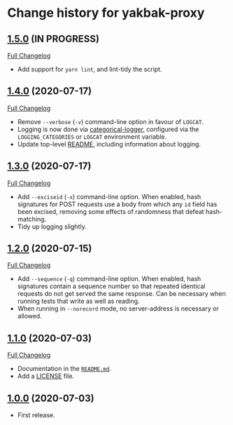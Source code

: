 # Change history for yakbak-proxy

## [1.5.0](https://github.com/folio-org/yakbak-proxy/tree/v1.5.0) (IN PROGRESS)
[Full Changelog](https://github.com/folio-org/yakbak-proxy/compare/v1.4.0...v1.5.0)

* Add support for `yarn lint`, and lint-tidy the script.

## [1.4.0](https://github.com/folio-org/yakbak-proxy/tree/v1.4.0) (2020-07-17)
[Full Changelog](https://github.com/folio-org/yakbak-proxy/compare/v1.3.0...v1.4.0)

* Remove `--verbose` (`-v`) command-line option in favour of `LOGCAT`.
* Logging is now done via [categorical-logger](https://github.com/openlibraryenvironment/categorical-logger), configured via the `LOGGING_CATEGORIES` or `LOGCAT` environment variable.
* Update top-level [README](README.md), including information about logging.

## [1.3.0](https://github.com/folio-org/yakbak-proxy/tree/v1.3.0) (2020-07-17)
[Full Changelog](https://github.com/folio-org/yakbak-proxy/compare/v1.2.0...v1.3.0)

* Add `--exciseid` (`-x`) command-line option. When enabled, hash signatures for POST requests use a body from which any `id` field has been excised, removing some effects of randomness that defeat hash-matching.
* Tidy up logging slightly.

## [1.2.0](https://github.com/folio-org/yakbak-proxy/tree/v1.2.0) (2020-07-15)
[Full Changelog](https://github.com/folio-org/yakbak-proxy/compare/v1.1.0...v1.2.0)

* Add `--sequence` (`-q`) command-line option. When enabled, hash signatures contain a sequence number so that repeated identical requests do not get served the same response. Can be necessary when running tests that write as well as reading.
* When running in `--norecord` mode, no server-address is necessary or allowed.

## [1.1.0](https://github.com/folio-org/yakbak-proxy/tree/v1.1.0) (2020-07-03)
[Full Changelog](https://github.com/folio-org/yakbak-proxy/compare/v1.0.0...v1.1.0)

* Documentation in the [`README.md`](README.md).
* Add a [LICENSE](LICENSE) file.

## [1.0.0](https://github.com/folio-org/yakbak-proxy/tree/v1.0.0) (2020-07-03)

* First release.

